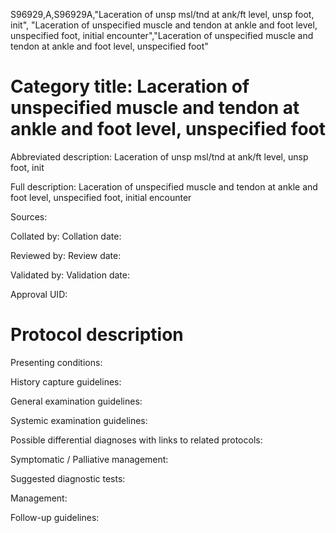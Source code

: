 S96929,A,S96929A,"Laceration of unsp msl/tnd at ank/ft level, unsp foot, init", "Laceration of unspecified muscle and tendon at ankle and foot level, unspecified foot, initial encounter","Laceration of unspecified muscle and tendon at ankle and foot level, unspecified foot"
# Category title: Laceration of unspecified muscle and tendon at ankle and foot level, unspecified foot

Abbreviated description: Laceration of unsp msl/tnd at ank/ft level, unsp foot, init

Full description: Laceration of unspecified muscle and tendon at ankle and foot level, unspecified foot, initial encounter

Sources:

Collated by:
Collation date:

Reviewed by:
Review date:

Validated by:
Validation date:

Approval UID:

# Protocol description

Presenting conditions:

History capture guidelines:

General examination guidelines:

Systemic examination guidelines:

Possible differential diagnoses with links to related protocols:

Symptomatic / Palliative management:

Suggested diagnostic tests:

Management:

Follow-up guidelines:
